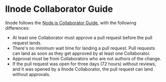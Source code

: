 # llnode Collaborator Guide

llnode follows the
[Node.js Collaborator Guide](https://github.com/nodejs/node/blob/master/COLLABORATOR_GUIDE.md),
with the following differences:

  - At least one Collaborator must approve a pull request before the pull
    request lands.
  - There's no minimum wait time for landing a pull request. Pull requests can
    land as soon as they get approved by at least one Collaborator.
  - Approval must be from Collaborators who are not authors of the change.
  - If the pull request was open for three days (72 hours) without reviews, and
    it was opened by a llnode Collaborator, the pull request can land without
    approvals.
